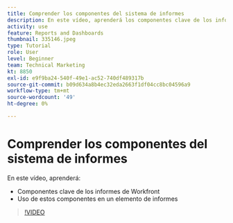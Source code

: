 ```yaml
---
title: Comprender los componentes del sistema de informes
description: En este vídeo, aprenderá los componentes clave de los informes de Workfront y cómo se utilizan en un elemento de informes en [!DNL  Workfront].
activity: use
feature: Reports and Dashboards
thumbnail: 335146.jpeg
type: Tutorial
role: User
level: Beginner
team: Technical Marketing
kt: 8850
exl-id: e9f9ba24-540f-49e1-ac52-740df489317b
source-git-commit: b09d634a8b4ec32eda2663f1df04cc8bc04596a9
workflow-type: tm+mt
source-wordcount: '49'
ht-degree: 0%

---
```


# Comprender los componentes del sistema de informes

En este vídeo, aprenderá:

* Componentes clave de los informes de Workfront
* Uso de estos componentes en un elemento de informes

>[!VIDEO](https://video.tv.adobe.com/v/335146/?quality=12)
